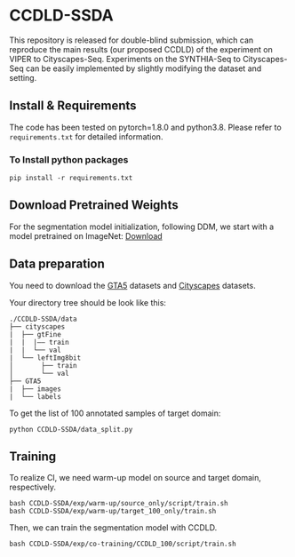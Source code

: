 # CCDLD-SSDA
This repository is released for double-blind submission, which can reproduce the main results (our proposed CCDLD) of the experiment on VIPER to Cityscapes-Seq.  Experiments on the SYNTHIA-Seq to Cityscapes-Seq can be easily implemented by slightly modifying the dataset and setting.

## Install & Requirements

The code has been tested on pytorch=1.8.0 and python3.8. Please refer to ``requirements.txt`` for detailed information.

### To Install python packages

```
pip install -r requirements.txt
```

## Download Pretrained Weights
For the segmentation model initialization, following DDM, we start with a model pretrained on ImageNet: [Download](http://vllab.ucmerced.edu/ytsai/CVPR18/DeepLab_resnet_pretrained_init-f81d91e8.pth)


## Data preparation
You need to download the [GTA5](https://download.visinf.tu-darmstadt.de/data/from_games/) datasets and [Cityscapes](https://www.cityscapes-dataset.com/) datasets.

Your directory tree should be look like this:
```
./CCDLD-SSDA/data
├── cityscapes
|  ├── gtFine
|  |  |—— train
|  |  └── val
|  └── leftImg8bit
│       ├── train
│       └── val
├── GTA5
|  ├── images
|  └── labels 
```

To get the list of 100 annotated samples of target domain:

```
python CCDLD-SSDA/data_split.py
```

## Training 
To realize CI, we need warm-up model on source and target domain, respectively.

```
bash CCDLD-SSDA/exp/warm-up/source_only/script/train.sh
bash CCDLD-SSDA/exp/warm-up/target_100_only/train.sh
```

Then, we can train the segmentation model with CCDLD.
```
bash CCDLD-SSDA/exp/co-training/CCDLD_100/script/train.sh
```
